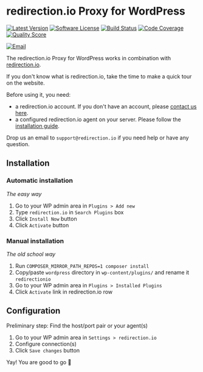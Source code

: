 # redirection.io Proxy for WordPress

[![Latest Version](https://img.shields.io/github/release/redirectionio/proxy-wordpress.svg)](https://github.com/redirectionio/proxy-wordpress)
[![Software License](https://img.shields.io/badge/license-MIT-brightgreen.svg)](LICENSE)
[![Build Status](https://img.shields.io/travis/redirectionio/proxy-wordpress/master.svg)](https://travis-ci.org/redirectionio/proxy-wordpress)
[![Code Coverage](https://img.shields.io/scrutinizer/coverage/g/redirectionio/proxy-wordpress.svg)](https://scrutinizer-ci.com/g/redirectionio/proxy-wordpress)
[![Quality Score](https://img.shields.io/scrutinizer/g/redirectionio/proxy-wordpress.svg)](https://scrutinizer-ci.com/g/redirectionio/proxy-wordpress)

[![Email](https://img.shields.io/badge/email-support@redirection.io-blue.svg)](mailto:support@redirection.io)

The redirection.io Proxy for WordPress works in combination with [redirection.io](redirection.io).

If you don't know what is redirection.io, take the time to make a quick tour on the website.

Before using it, you need:
- a redirection.io account. If you don't have an account, please [contact us here](https://redirection.io/contact-us).
- a configured redirection.io agent on your server. Please follow the [installation guide](https://redirection.io/documentation/developer-documentation/installation-of-the-agent).

Drop us an email to `support@redirection.io` if you need help or have any question.

## Installation

### Automatic installation

*The easy way*

1. Go to your WP admin area in `Plugins > Add new`
2. Type `redirection.io` in `Search Plugins` box
3. Click `Install Now` button
4. Click `Activate` button

### Manual installation

*The old school way*

1. Run `COMPOSER_MIRROR_PATH_REPOS=1 composer install`
2. Copy/paste `wordpress` directory in `wp-content/plugins/` and rename it `redirectionio`
3. Go to your WP admin area in `Plugins > Installed Plugins`
4. Click `Activate` link in redirection.io row

## Configuration

Preliminary step: Find the host/port pair or your agent(s)

1. Go to your WP admin area in `Settings > redirection.io`
2. Configure connection(s)
3. Click `Save changes` button

Yay! You are good to go :raised_hands:
